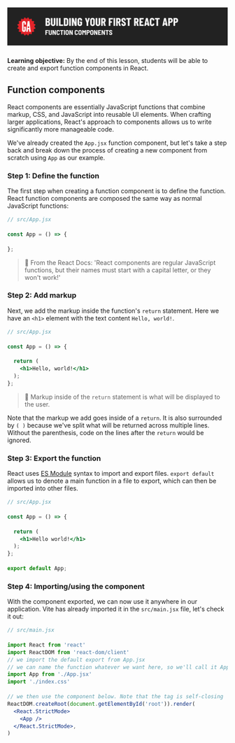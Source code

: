 # ![Building Your First React App - Function Components](./assets/hero.png)

**Learning objective:** By the end of this lesson, students will be able to create and export function components in React.

## Function components

React components are essentially JavaScript functions that combine markup, CSS, and JavaScript into reusable UI elements. When crafting larger applications, React's approach to components allows us to write significantly more manageable code.

We've already created the `App.jsx` function component, but let's take a step back and break down the process of creating a new component from scratch using `App` as our example.

### Step 1: Define the function

The first step when creating a function component is to define the function. React function components are composed the same way as normal JavaScript functions:

```jsx
// src/App.jsx

const App = () => {

};
```

> 🧠 From the React Docs: 'React components are regular JavaScript functions, but their names must start with a capital letter, or they won't work!'

### Step 2: Add markup

Next, we add the markup inside the function's `return` statement. Here we have an `<h1>` element with the text content `Hello, world!`.

```jsx
// src/App.jsx

const App = () => {
  
  return (
    <h1>Hello, world!</h1>
  );
};
```

> 🧠 Markup inside of the `return` statement is what will be displayed to the user.

Note that the markup we add goes inside of a `return`. It is also surrounded by `( )` because we've split what will be returned across multiple lines. Without the parenthesis, code on the lines after the `return` would be ignored.

### Step 3: Export the function

React uses [ES Module](https://developer.mozilla.org/en-US/docs/Web/JavaScript/Guide/Modules) syntax to import and export files. `export default` allows us to denote a main function in a file to export, which can then be imported into other files.

```jsx
// src/App.jsx

const App = () => {
  
  return (
    <h1>Hello world!</h1>
  );
};

export default App;
```

### Step 4: Importing/using the component

With the component exported, we can now use it anywhere in our application. Vite has already imported it in the `src/main.jsx` file, let's check it out:

```jsx
// src/main.jsx

import React from 'react'
import ReactDOM from 'react-dom/client'
// we import the default export from App.jsx
// we can name the function whatever we want here, so we'll call it App
import App from './App.jsx'
import './index.css'

// we then use the component below. Note that the tag is self-closing
ReactDOM.createRoot(document.getElementById('root')).render(
  <React.StrictMode>
    <App />
  </React.StrictMode>,
)
```
